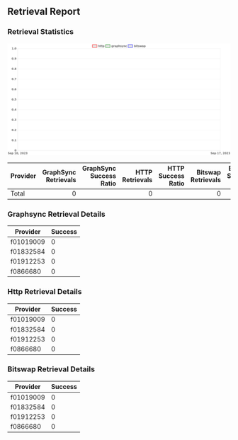 ## Retrieval Report
### Retrieval Statistics
<img src="https://raw.githubusercontent.com/data-preservation-programs/filplus-checker-assets/main/filecoin-project/filecoin-plus-large-datasets/issues/2088/1694568552440.png"/>

| Provider | GraphSync Retrievals | GraphSync Success Ratio | HTTP Retrievals | HTTP Success Ratio | Bitswap Retrievals | Bitswap Success Ratio |
| :------- | -------------------: | ----------------------: | --------------: | -----------------: | -----------------: | --------------------: |
| Total    |                    0 |                         |               0 |                    |                  0 |                       |

### Graphsync Retrieval Details
| Provider  | Success |
| --------- | ------- |
| f01019009 | 0       |
| f01832584 | 0       |
| f01912253 | 0       |
| f0866680  | 0       |

### Http Retrieval Details
| Provider  | Success |
| --------- | ------- |
| f01019009 | 0       |
| f01832584 | 0       |
| f01912253 | 0       |
| f0866680  | 0       |

### Bitswap Retrieval Details
| Provider  | Success |
| --------- | ------- |
| f01019009 | 0       |
| f01832584 | 0       |
| f01912253 | 0       |
| f0866680  | 0       |
